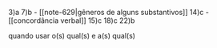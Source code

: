 
3)a 
7)b - [[note-629|gêneros de alguns substantivos]]
14)c - [[concordância verbal]]
15)c
18)c
22)b

quando usar o(s) qual(s) e a(s) qual(s)

